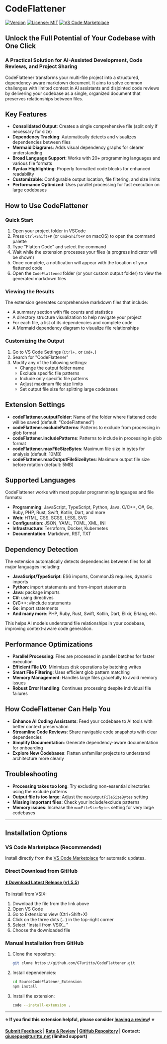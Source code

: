 # CodeFlattener

[![Version](https://img.shields.io/badge/version-1.5.5-blue.svg)](https://github.com/GTuritto/CodeFlattener/releases)
[![License: MIT](https://img.shields.io/badge/License-MIT-yellow.svg)](https://github.com/GTuritto/CodeFlattener/blob/main/LICENSE)
[![VS Code Marketplace](https://img.shields.io/badge/VS%20Code-Marketplace-blue.svg)](https://marketplace.visualstudio.com/items?itemName=GiuseppeTuritto.code-flattener)

## **Unlock the Full Potential of Your Codebase with One Click**

### **A Practical Solution for AI-Assisted Development, Code Reviews, and Project Sharing**

CodeFlattener transforms your multi-file project into a structured, dependency-aware markdown document. It aims to solve common challenges with limited context in AI assistants and disjointed code reviews by delivering your codebase as a single, organized document that preserves relationships between files.

## Key Features

- **Consolidated Output**: Creates a single comprehensive file (split only if necessary for size)
- **Dependency Tracking**: Automatically detects and visualizes dependencies between files
- **Mermaid Diagrams**: Adds visual dependency graphs for clearer understanding
- **Broad Language Support**: Works with 20+ programming languages and various file formats
- **Syntax Highlighting**: Properly formatted code blocks for enhanced readability
- **Customizable**: Configurable output location, file filtering, and size limits
- **Performance Optimized**: Uses parallel processing for fast execution on large codebases

## How to Use CodeFlattener

### Quick Start

1. Open your project folder in VSCode
2. Press `Ctrl+Shift+P` (or `Cmd+Shift+P` on macOS) to open the command palette
3. Type "Flatten Code" and select the command
4. Wait while the extension processes your files (a progress indicator will be shown)
5. Once complete, a notification will appear with the location of your flattened code
6. Open the `CodeFlattened` folder (or your custom output folder) to view the generated markdown files

### Viewing the Results

The extension generates comprehensive markdown files that include:

- A summary section with file counts and statistics
- A directory structure visualization to help navigate your project
- For each file, a list of its dependencies and complete code
- A Mermaid dependency diagram to visualize file relationships

### Customizing the Output

1. Go to VS Code Settings (`Ctrl+,` or `Cmd+,`)
2. Search for "CodeFlattener"
3. Modify any of the following settings:
   - Change the output folder name
   - Exclude specific file patterns
   - Include only specific file patterns
   - Adjust maximum file size limits
   - Set output file size for splitting large codebases

## Extension Settings

- **codeFlattener.outputFolder**: Name of the folder where flattened code will be saved (default: "CodeFlattened")
- **codeFlattener.excludePatterns**: Patterns to exclude from processing in glob format
- **codeFlattener.includePatterns**: Patterns to include in processing in glob format
- **codeFlattener.maxFileSizeBytes**: Maximum file size in bytes for analysis (default: 10MB)
- **codeFlattener.maxOutputFileSizeBytes**: Maximum output file size before rotation (default: 5MB)

## Supported Languages

CodeFlattener works with most popular programming languages and file formats:

- **Programming**: JavaScript, TypeScript, Python, Java, C/C++, C#, Go, Ruby, PHP, Rust, Swift, Kotlin, Dart, and more
- **Web**: HTML, CSS, SCSS, LESS, SVG
- **Configuration**: JSON, YAML, TOML, XML, INI
- **Infrastructure**: Terraform, Docker, Kubernetes
- **Documentation**: Markdown, RST, TXT

## Dependency Detection

The extension automatically detects dependencies between files for all major languages including:

- **JavaScript/TypeScript**: ES6 imports, CommonJS requires, dynamic imports
- **Python**: import statements and from-import statements
- **Java**: package imports
- **C#**: using directives
- **C/C++**: #include statements
- **Go**: import statements
- **And many more**: PHP, Ruby, Rust, Swift, Kotlin, Dart, Elixir, Erlang, etc.

This helps AI models understand file relationships in your codebase, improving context-aware code generation.

## Performance Optimizations

- **Parallel Processing**: Files are processed in parallel batches for faster execution
- **Efficient File I/O**: Minimizes disk operations by batching writes
- **Smart File Filtering**: Uses efficient glob pattern matching
- **Memory Management**: Handles large files gracefully to avoid memory issues
- **Robust Error Handling**: Continues processing despite individual file failures

## How CodeFlattener Can Help You

- **Enhance AI Coding Assistants**: Feed your codebase to AI tools with better context preservation
- **Streamline Code Reviews**: Share navigable code snapshots with clear dependencies
- **Simplify Documentation**: Generate dependency-aware documentation for onboarding
- **Explore New Codebases**: Flatten unfamiliar projects to understand architecture more clearly

## Troubleshooting

- **Processing takes too long**: Try excluding non-essential directories using the exclude patterns
- **Output file is too large**: Adjust the `maxOutputFileSizeBytes` setting
- **Missing important files**: Check your include/exclude patterns
- **Memory issues**: Increase the `maxFileSizeBytes` setting for very large codebases

---

## Installation Options

### VS Code Marketplace (Recommended)

Install directly from the [VS Code Marketplace](https://marketplace.visualstudio.com/items?itemName=GiuseppeTuritto.code-flattener) for automatic updates.

### Direct Download from GitHub

**[⬇️ Download Latest Release (v1.5.5)](https://github.com/GTuritto/CodeFlattener/raw/main/releases/code-flattener-1.5.5.vsix)**

To install from VSIX:

1. Download the file from the link above
2. Open VS Code
3. Go to Extensions view (Ctrl+Shift+X)
4. Click on the three dots (...) in the top-right corner
5. Select "Install from VSIX..."
6. Choose the downloaded file

### Manual Installation from GitHub

1. Clone the repository:

   ```bash
   git clone https://github.com/GTuritto/CodeFlattener.git
   ```

2. Install dependencies:

   ```bash
   cd SourceCodeFlatener_Extension
   npm install
   ```

3. Install the extension:

   ```bash
   code --install-extension .
   ```

---

**⭐ If you find this extension helpful, please consider [leaving a review](https://marketplace.visualstudio.com/items?itemName=GiuseppeTuritto.code-flattener&ssr=false#review-details)! ⭐**

**[Submit Feedback](https://codeflattener.canny.io/) | [Rate & Review](https://marketplace.visualstudio.com/items?itemName=GiuseppeTuritto.code-flattener&ssr=false#review-details) | [GitHub Repository](https://github.com/GTuritto/CodeFlattener) | Contact: [giuseppe@turitto.net](mailto:giuseppe@turitto.net) (limited support)**
